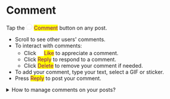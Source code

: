 # Comment

Tap the ![](<../../../.gitbook/assets/Group (1).png>) <mark style="color:purple;">Comment</mark> button on any post.

* Scroll to see other users' comments.
* To interact with comments:
  * Click ![](<../../../.gitbook/assets/Frame 180 (3).png>)<mark style="color:purple;">Like</mark> to appreciate a comment.
  * Click <mark style="color:purple;">Reply</mark> to respond to a comment.
  * Click <mark style="color:purple;">Delete</mark> to remove your comment if needed.
* To add your comment, type your text, select a GIF or sticker.
* Press <mark style="color:purple;">Reply</mark> to post your comment.

<details>

<summary>How to manage comments on your posts?</summary>

Click the ![](<../../../.gitbook/assets/Group (1).png>) <mark style="color:purple;">Comment</mark> button to open the Comments bottom sheet where all user comments are visible.

* Scroll through the comments using the infinity scroll.
* You can interact with comments in the following ways:
  * Tap ![](<../../../.gitbook/assets/Frame 180 (3).png>) <mark style="color:purple;">Like</mark> to show your appreciation for any comment.
  * Tap <mark style="color:purple;">Reply</mark> to respond to a comment.
  * Tap ![](<../../../.gitbook/assets/Frame (6).png>)<mark style="color:purple;">Report</mark> to flag inappropriate comments on the Report Page.
  * Tap <mark style="color:purple;">Delete</mark> to remove any user’s comment or your own.
  * Tap ![](../../../.gitbook/assets/Pin.png)<mark style="color:purple;">Pin</mark> to pin a comment to the top. Only one comment can be pinned at any time.

To add your response, type your text, add a ![](<../../../.gitbook/assets/Vector (7).png>) GIF, include ![](<../../../.gitbook/assets/Group (5).png>)stickers, or ![](<../../../.gitbook/assets/Group (6).png>)record a voice message then click <mark style="color:purple;">Reply</mark> to post it.

</details>
